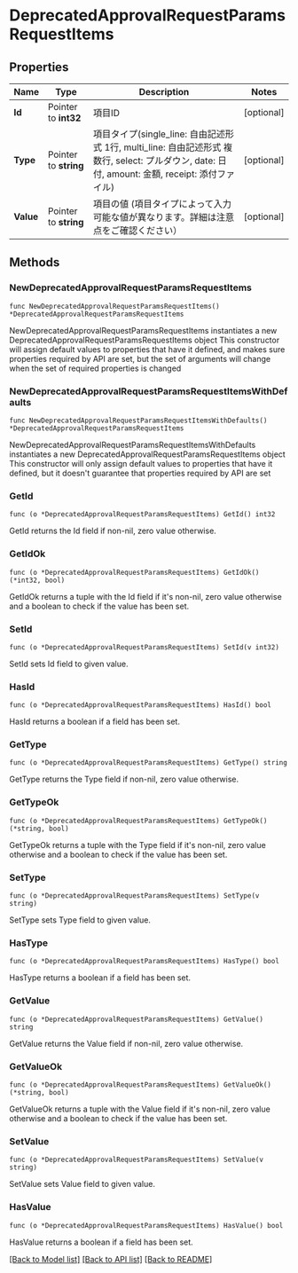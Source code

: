 # DeprecatedApprovalRequestParamsRequestItems

## Properties

Name | Type | Description | Notes
------------ | ------------- | ------------- | -------------
**Id** | Pointer to **int32** | 項目ID | [optional] 
**Type** | Pointer to **string** | 項目タイプ(single_line: 自由記述形式 1行, multi_line: 自由記述形式 複数行, select: プルダウン, date: 日付, amount: 金額, receipt: 添付ファイル) | [optional] 
**Value** | Pointer to **string** | 項目の値 (項目タイプによって入力可能な値が異なります。詳細は注意点をご確認ください） | [optional] 

## Methods

### NewDeprecatedApprovalRequestParamsRequestItems

`func NewDeprecatedApprovalRequestParamsRequestItems() *DeprecatedApprovalRequestParamsRequestItems`

NewDeprecatedApprovalRequestParamsRequestItems instantiates a new DeprecatedApprovalRequestParamsRequestItems object
This constructor will assign default values to properties that have it defined,
and makes sure properties required by API are set, but the set of arguments
will change when the set of required properties is changed

### NewDeprecatedApprovalRequestParamsRequestItemsWithDefaults

`func NewDeprecatedApprovalRequestParamsRequestItemsWithDefaults() *DeprecatedApprovalRequestParamsRequestItems`

NewDeprecatedApprovalRequestParamsRequestItemsWithDefaults instantiates a new DeprecatedApprovalRequestParamsRequestItems object
This constructor will only assign default values to properties that have it defined,
but it doesn't guarantee that properties required by API are set

### GetId

`func (o *DeprecatedApprovalRequestParamsRequestItems) GetId() int32`

GetId returns the Id field if non-nil, zero value otherwise.

### GetIdOk

`func (o *DeprecatedApprovalRequestParamsRequestItems) GetIdOk() (*int32, bool)`

GetIdOk returns a tuple with the Id field if it's non-nil, zero value otherwise
and a boolean to check if the value has been set.

### SetId

`func (o *DeprecatedApprovalRequestParamsRequestItems) SetId(v int32)`

SetId sets Id field to given value.

### HasId

`func (o *DeprecatedApprovalRequestParamsRequestItems) HasId() bool`

HasId returns a boolean if a field has been set.

### GetType

`func (o *DeprecatedApprovalRequestParamsRequestItems) GetType() string`

GetType returns the Type field if non-nil, zero value otherwise.

### GetTypeOk

`func (o *DeprecatedApprovalRequestParamsRequestItems) GetTypeOk() (*string, bool)`

GetTypeOk returns a tuple with the Type field if it's non-nil, zero value otherwise
and a boolean to check if the value has been set.

### SetType

`func (o *DeprecatedApprovalRequestParamsRequestItems) SetType(v string)`

SetType sets Type field to given value.

### HasType

`func (o *DeprecatedApprovalRequestParamsRequestItems) HasType() bool`

HasType returns a boolean if a field has been set.

### GetValue

`func (o *DeprecatedApprovalRequestParamsRequestItems) GetValue() string`

GetValue returns the Value field if non-nil, zero value otherwise.

### GetValueOk

`func (o *DeprecatedApprovalRequestParamsRequestItems) GetValueOk() (*string, bool)`

GetValueOk returns a tuple with the Value field if it's non-nil, zero value otherwise
and a boolean to check if the value has been set.

### SetValue

`func (o *DeprecatedApprovalRequestParamsRequestItems) SetValue(v string)`

SetValue sets Value field to given value.

### HasValue

`func (o *DeprecatedApprovalRequestParamsRequestItems) HasValue() bool`

HasValue returns a boolean if a field has been set.


[[Back to Model list]](../README.md#documentation-for-models) [[Back to API list]](../README.md#documentation-for-api-endpoints) [[Back to README]](../README.md)


